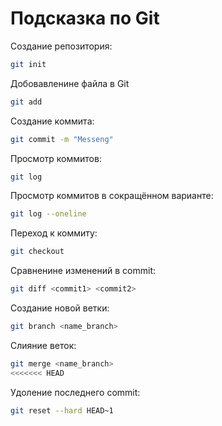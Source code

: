 # Подсказка по Git

Создание репозитория:

```sh
git init
```

Добовавленине файла в Git

```sh
git add
```

Создание коммита:

```sh
git commit -m "Messeng"
```

Просмотр коммитов:

```sh
git log
```

Просмотр коммитов в сокращённом варианте:

```sh
git log --oneline
```

Переход к коммиту:

```sh
git checkout
```

Сравненине изменений в commit:

```sh
git diff <commit1> <commit2>
```

Создание новой ветки:

```sh
git branch <name_branch>
```

Слияние веток:

```sh
git merge <name_branch>
<<<<<<< HEAD
```

Удоление последнего commit:

```sh
git reset --hard HEAD~1
```

